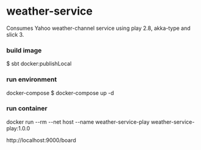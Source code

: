 # weather-service
Consumes Yahoo weather-channel service using play 2.8, akka-type and slick 3.

### build image
$ sbt docker:publishLocal

### run environment
docker-compose $ docker-compose up -d

### run container
docker run --rm --net host --name weather-service-play weather-service-play:1.0.0

http://localhost:9000/board

